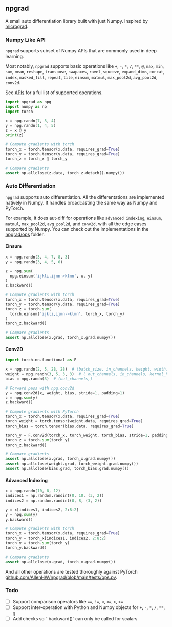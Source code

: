 ## npgrad

A small auto differentiation library built with just Numpy. Inspired by [micrograd](https://github.com/karpathy/micrograd).


### Numpy Like API

`npgrad` supports subset of Numpy APIs that are commonly used in deep learning.

Most notably, `npgrad` supports basic operations like `+`, `-`, `*`, `/`, `**`, `@`, `max`, `min`, `sum`, `mean`, `reshape`, `transpose`, `swapaxes`, `ravel`, `squeeze`, `expand_dims`, `concat`, `index`, `masked_fill`, `repeat`, `tile`, `einsum`, `matmul`, `max_pool2d`, `avg_pool2d`, `conv2d`.

See [APIs](https://github.com/AllenHW/npgrad/blob/main/npgrad/api.py) for a ful list of supported operations.

```python
import npgrad as npg
import numpy as np
import torch

x = npg.randn(7, 3, 4)
y = npg.randn(1, 4, 5)
z = x @ y
print(z)

# Compute gradients with torch
torch_x = torch.tensor(x.data, requires_grad=True)
torch_y = torch.tensor(y.data, requires_grad=True)
torch_z = torch_x @ torch_y

# Compare gradients
assert np.allclose(z.data, torch_z.detach().numpy())
```


### Auto Differentiation

`npgrad` supports auto differentiation. All the differentations are implemented natively in Numpy. It handles broadcasting the same way as Numpy and PyTorch.

For example, it does aut-diff for operations like  `advanced indexing`, `einsum`, `matmul`, `max_pool2d`, `avg_pool2d`, and `conv2d`, with all the edge cases supported by Numpy. You can check out the implementations in the [npgrad/ops](https://github.com/AllenHW/npgrad/blob/main/npgrad/ops/) folder.


#### Einsum

```python
x = npg.randn(3, 4, 7, 8, 3)
y = npg.randn(3, 4, 5, 6)

z = npg.sum(
  npg.einsum('ijkli,ijmn->klmn', x, y)
)
z.backward()

# Compute gradients with torch
torch_x = torch.tensor(x.data, requires_grad=True)
torch_y = torch.tensor(y.data, requires_grad=True)
torch_z = torch.sum(
  torch.einsum('ijkli,ijmn->klmn', torch_x, torch_y)
)
torch_z.backward()

# Compare gradients
assert np.allclose(x.grad, torch_x.grad.numpy())
```

#### Conv2D

```python
import torch.nn.functional as F

x = npg.randn(2, 5, 28, 28)  # (batch_size, in_channels, height, width)
weight = npg.randn(3, 5, 3, 3)  # ( out_channels, in_channels, kernel_height, kernel_width)
bias = npg.randn(3)  # (out_channels,)

# Forward pass with npg.conv2d
y = npg.conv2d(x, weight, bias, stride=1, padding=1)
z = npg.sum(y)
z.backward()

# Compute gradients with PyTorch
torch_x = torch.tensor(x.data, requires_grad=True)
torch_weight = torch.tensor(weight.data, requires_grad=True)
torch_bias = torch.tensor(bias.data, requires_grad=True)

torch_y = F.conv2d(torch_x, torch_weight, torch_bias, stride=1, padding=1)
torch_z = torch.sum(torch_y)
torch_z.backward()

# Compare gradients
assert np.allclose(x.grad, torch_x.grad.numpy())
assert np.allclose(weight.grad, torch_weight.grad.numpy())
assert np.allclose(bias.grad, torch_bias.grad.numpy())
```

#### Advanced Indexing

```python
x = npg.randn(10, 8, 12)
indices1 = np.random.randint(0, 10, (3, 2))
indices2 = np.random.randint(0, 8, (3, 2))

y = x[indices1, indices2, 2:8:2]
y = npg.sum(y)
y.backward()

# Compute gradients with torch
torch_x = torch.tensor(x.data, requires_grad=True)
torch_y = torch_x[indices1, indices2, 2:8:2]
torch_y = torch.sum(torch_y)
torch_y.backward()

# Compare gradients
assert np.allclose(x.grad, torch_x.grad.numpy())
```


And all other operations are tested thoroughly against PyTorch [github.com/AllenHW/npgrad/blob/main/tests/ops.py](https://github.com/AllenHW/npgrad/blob/main/tests/ops.py).

### Todo

- [ ] Support comparison operators like `==`, `!=`, `<`, `<=`, `>`, `>=`
- [ ] Support inter-operation with Python and Numpy objects for `+`, `-`, `*`, `/`, `**`, `@`
- [ ] Add checks so ``backward()` can only be called for scalars